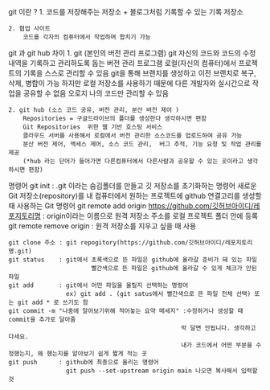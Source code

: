 git 이란 ?
    1. 코드를 저장해주는 저장소 + 블로그처럼 기록할 수 있는 기록 저장소

    2. 협업 사이트
        코드를 각자의 컴퓨터에서 작업하며 합치기 가능

git 과 git hub 차이
    1. git (본인의 버전 관리 프로그램)
        git 자신의 코드와 코드의 수정내역을 기록하고 관리하도록 돕는 버전 관리 프로그램
        로컬(자신의 컴퓨터)에서 프로젝트의 기록을 스스로 관리할 수 있음
        git을 통해 브랜치를 생성하고 이전 브랜치로 복구, 삭제, 병합이 가능
         하지만 로컬 저장소를 사용하기 때문에 다른 개발자와 실시간으로 작업을 공유할 수 없음
         오로지 나의 코드만 관리할 수 있음

    2. git hub (소스 코드 공유, 버전 관리, 분산 버전 제어 )
        Repositories = 구글드라이브의 폴더를 생성한다 생각하시면 편함
        Git Repositories  위한 웹 기반 호스팅 서비스
        클라우드 서버를 사용해서 로컬에서 버전 관리한 소스코드를 업로드하여 공유 가능
        분산 버전 제어, 액세스 제어, 소스 코드 관리,  버그 추적, 기능 요청 및 작업 관리를 제공
        (*hub 라는 단어가 들어가면 다른컴퓨터에서 다른사람과 공유할 수 있는 곳이라고 생각하시면 편함)

명령어
    git init      : .git 이라는 숨김폴더를 만들고 깃 저장소를 초기화하는 명령어
                    새로운 Git 저장소(repository)를 내 컴퓨터에서 원하는 프로젝트에 github 연결고리를 생성할 때 사용하는 Git 명령어 
    git remote add origin https://github.com/깃허브아이디/레포지토리명
                  : origin이라는 이름으로 원격 저장소 주소를 로컬 프로젝트 
                    폴더 안에 등록
    git remote remove origin : 원격 저장소를 지우고 싶을 때 사용

    git clone 주소 : git repogitory(https://github.com/깃허브아이디/레포지토리명.git)
    git status    : git에서 초록색으로 뜬 파일은 github에 올라갈 준비가 돼 있는 파일
                           빨간색으로 뜬 파일은 github에 올라갈 수 있게 체크가 안된 파일
    git add       : git에서 어떤 파일을 올릴지 선택하는 명령어
                    ex) git add . (git satus에서 빨간색으로 뜬 파일 전체 선택) 또는 git add * 로 쓰기도 함
    git commit -m "나중에 알아보기위해 적어놓는 요약 메세지" :수정하거나 생성할 때 commit을 추가로 달아줌 
                                                    막 달면 안됩니다. 생각하고 다세요.
                                                    내가 코드에서 어떤 부분을 수정했는지, 왜 했는지를 알아보기 쉽게 짧게 적는 곳
    git push      : github에 최종으로 올리는 명령어
                    git push --set-upstream origin main 나오면 복사해서 입력할 것